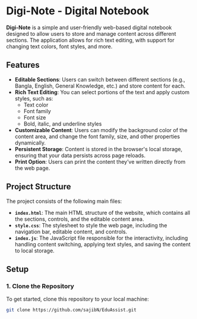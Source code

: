 # Digi-Note - Digital Notebook

**Digi-Note** is a simple and user-friendly web-based digital notebook designed to allow users to store and manage content across different sections. The application allows for rich text editing, with support for changing text colors, font styles, and more.

## Features

- **Editable Sections**: Users can switch between different sections (e.g., Bangla, English, General Knowledge, etc.) and store content for each.
- **Rich Text Editing**: You can select portions of the text and apply custom styles, such as:
  - Text color
  - Font family
  - Font size
  - Bold, italic, and underline styles
- **Customizable Content**: Users can modify the background color of the content area, and change the font family, size, and other properties dynamically.
- **Persistent Storage**: Content is stored in the browser's local storage, ensuring that your data persists across page reloads.
- **Print Option**: Users can print the content they’ve written directly from the web page.

## Project Structure

The project consists of the following main files:

- **`index.html`**: The main HTML structure of the website, which contains all the sections, controls, and the editable content area.
- **`style.css`**: The stylesheet to style the web page, including the navigation bar, editable content, and controls.
- **`index.js`**: The JavaScript file responsible for the interactivity, including handling content switching, applying text styles, and saving the content to local storage.

## Setup

### 1. Clone the Repository
To get started, clone this repository to your local machine:

```bash
git clone https://github.com/sajibN/EduAssist.git
